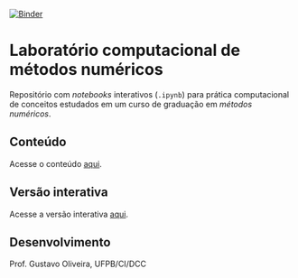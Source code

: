 [![Binder](https://mybinder.org/badge.svg)](https://mybinder.org/v2/gh/gcpeixoto/ipynb-lab-metodos-numericos/master?urlpath=lab/tree/conteudo.ipynb)

# Laboratório computacional de métodos numéricos 

Repositório com _notebooks_ interativos (`.ipynb`) 
para prática computacional de conceitos estudados 
em um curso de graduação em _métodos numéricos_.

## Conteúdo 

Acesse o conteúdo [aqui](conteudo.ipynb).  

## Versão interativa

Acesse a versão interativa [aqui](https://mybinder.org/v2/gh/gcpeixoto/ipynb-lab-metodos-numericos//master?urlpath=lab/tree/conteudo.ipynb).


## Desenvolvimento

Prof. Gustavo Oliveira, UFPB/CI/DCC
